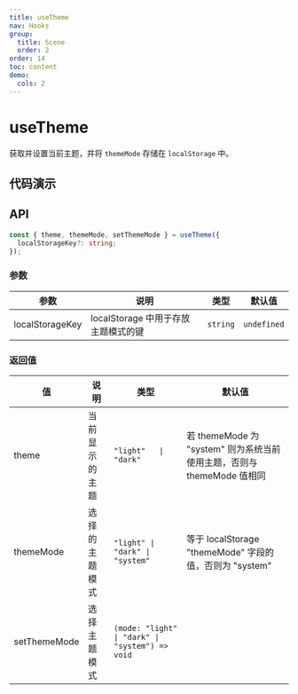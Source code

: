 ```yaml
---
title: useTheme
nav: Hooks
group:
  title: Scene
  order: 2
order: 14
toc: content
demo:
  cols: 2
---
```


# useTheme

获取并设置当前主题，并将 `themeMode` 存储在 `localStorage` 中。

## 代码演示

<code src="./demo/demo1.tsx"></code>

## API

```typescript
const { theme, themeMode, setThemeMode } = useTheme({
  localStorageKey?: string;
});
```

### 参数

| 参数            | 说明                                | 类型     | 默认值      |
| --------------- | ----------------------------------- | -------- | ----------- |
| localStorageKey | localStorage 中用于存放主题模式的键 | `string` | `undefined` |

### 返回值

| 值 | 说明 | 类型 | 默认值 |
| --- | --- | --- | --- |
| theme | 当前显示的主题 | `"light"   \| "dark"` | 若 themeMode 为 "system" 则为系统当前使用主题，否则与 themeMode 值相同 |
| themeMode | 选择的主题模式 | `"light" \| "dark" \| "system"` | 等于 localStorage "themeMode" 字段的值，否则为 "system" |
| setThemeMode | 选择主题模式 | `(mode: "light" \| "dark" \| "system") => void` |  |
